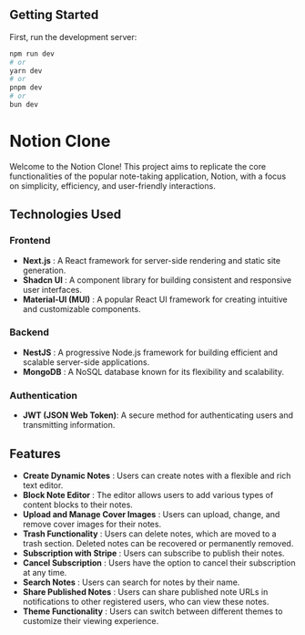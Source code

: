 ## Getting Started

First, run the development server:

```bash
npm run dev
# or
yarn dev
# or
pnpm dev
# or
bun dev
```
# Notion Clone
Welcome to the Notion Clone! This project aims to replicate the core functionalities of the popular note-taking application, Notion, with a focus on simplicity, efficiency, and user-friendly interactions.

## Technologies Used
### Frontend
* **Next.js** : A React framework for server-side rendering and static site generation.
* **Shadcn UI** : A component library for building consistent and responsive user interfaces.
* **Material-UI (MUI)** : A popular React UI framework for creating intuitive and customizable components.
### Backend
* **NestJS** : A progressive Node.js framework for building efficient and scalable server-side applications.
* **MongoDB** : A NoSQL database known for its flexibility and scalability.
### Authentication
* **JWT (JSON Web Token)**: A secure method for authenticating users and transmitting information.
## Features
- **Create Dynamic Notes** : Users can create notes with a flexible and rich text editor.
- **Block Note Editor** : The editor allows users to add various types of content blocks to their notes.
- **Upload and Manage Cover Images** : Users can upload, change, and remove cover images for their notes.
- **Trash Functionality** : Users can delete notes, which are moved to a trash section. Deleted notes can be recovered or permanently removed.
- **Subscription with Stripe** : Users can subscribe to publish their notes.
- **Cancel Subscription** : Users have the option to cancel their subscription at any time.
- **Search Notes** : Users can search for notes by their name.
- **Share Published Notes** : Users can share published note URLs in notifications to other registered users, who can view these notes.
- **Theme Functionality** : Users can switch between different themes to customize their viewing experience.
